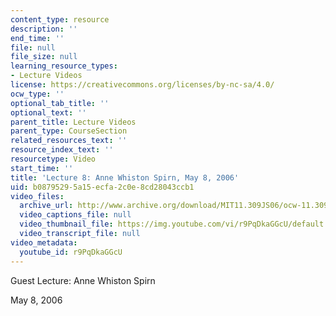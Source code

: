 ```yaml
---
content_type: resource
description: ''
end_time: ''
file: null
file_size: null
learning_resource_types:
- Lecture Videos
license: https://creativecommons.org/licenses/by-nc-sa/4.0/
ocw_type: ''
optional_tab_title: ''
optional_text: ''
parent_title: Lecture Videos
parent_type: CourseSection
related_resources_text: ''
resource_index_text: ''
resourcetype: Video
start_time: ''
title: 'Lecture 8: Anne Whiston Spirn, May 8, 2006'
uid: b0879529-5a15-ecfa-2c0e-8cd28043ccb1
video_files:
  archive_url: http://www.archive.org/download/MIT11.309JS06/ocw-11.309j-08may2006-220k.mp4
  video_captions_file: null
  video_thumbnail_file: https://img.youtube.com/vi/r9PqDkaGGcU/default.jpg
  video_transcript_file: null
video_metadata:
  youtube_id: r9PqDkaGGcU
---
```


Guest Lecture: Anne Whiston Spirn

May 8, 2006

